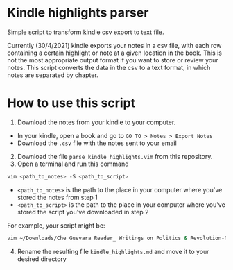 # Kindle highlights parser

Simple script to transform kindle csv export to text file.

Currently (30/4/2021) kindle exports your notes in a csv file, with each row
containing a certain highlight or note at a given location in the book. This is
not the most appropriate output format if you want to store or review your
notes. This script converts the data in the csv to a text format, in which notes
are separated by chapter.

# How to use this script

1. Download the notes from your kindle to your computer. 
  - In your kindle, open a book and go to `GO TO > Notes > Export Notes`
  - Download the `.csv` file with the notes sent to your email
2. Download the file `parse_kindle_highlights.vim` from this repository. 
3. Open a terminal and run this command

```bash
vim <path_to_notes> -S <path_to_script>
```

- `<path_to_notes>` is the path to the place in your computer where you've stored
the notes from step 1
- `<path_to_script>` is the path to the place in your computer where you've stored
the script you've downloaded in step 2

For example, your script might be:

```bash
vim ~/Downloads/Che Guevara Reader_ Writings on Politics & Revolution-Notebook.csv -S ~/scripts/parse_kindle_highlights.vim
```

4. Rename the resulting file `kindle_highlights.md` and move it to your desired
   directory

